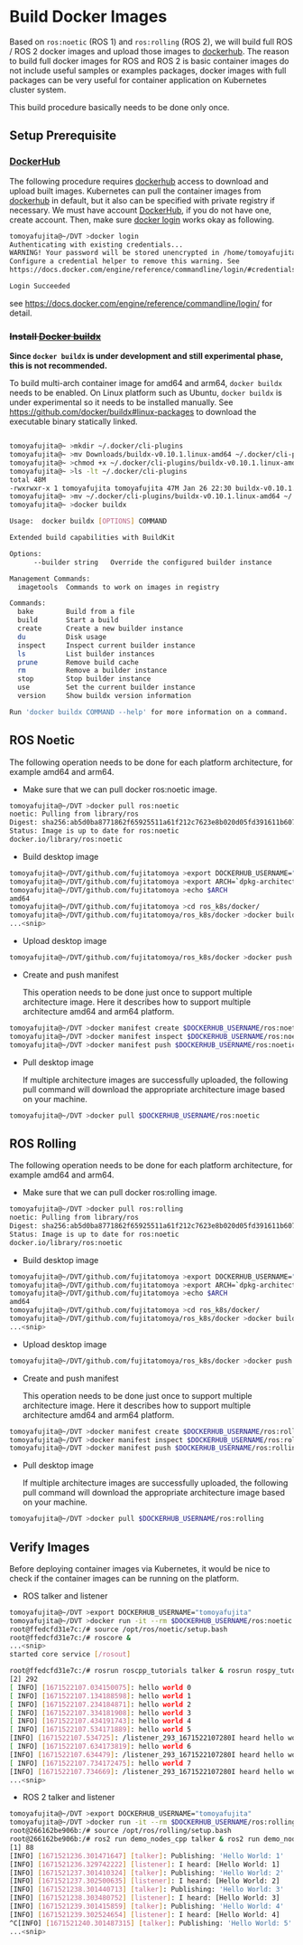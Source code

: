 # Build Docker Images

Based on `ros:noetic` (ROS 1) and `ros:rolling` (ROS 2), we will build full ROS / ROS 2 docker images and upload those images to [dockerhub](https://hub.docker.com/).
The reason to build full docker images for ROS and ROS 2 is basic container images do not include useful samples or examples packages, docker images with full packages can be very useful for container application on Kubernetes cluster system.

This build procedure basically needs to be done only once.

## Setup Prerequisite

### [DockerHub](https://hub.docker.com/)

The following procedure requires [dockerhub](https://hub.docker.com/) access to download and upload built images.
Kubernetes can pull the container images from [dockerhub](https://hub.docker.com/) in default, but it also can be specified with private registry if necessary.
We must have account [DockerHub](https://hub.docker.com/), if you do not have one, create account.
Then, make sure [docker login](https://docs.docker.com/engine/reference/commandline/login/) works okay as following.

```bash
tomoyafujita@~/DVT >docker login
Authenticating with existing credentials...
WARNING! Your password will be stored unencrypted in /home/tomoyafujita/.docker/config.json.
Configure a credential helper to remove this warning. See
https://docs.docker.com/engine/reference/commandline/login/#credentials-store

Login Succeeded
```

see https://docs.docker.com/engine/reference/commandline/login/ for detail.

### ~~Install [Docker buildx](https://docs.docker.com/build/install-buildx/)~~

**Since `docker buildx` is under development and still experimental phase, this is not recommended.**

To build multi-arch container image for amd64 and arm64, `docker buildx` needs to be enabled.
On Linux platform such as Ubuntu, `docker buildx` is under experimental so it needs to be installed manually.
See https://github.com/docker/buildx#linux-packages to download the executable binary statically linked.

```bash

tomoyafujita@~ >mkdir ~/.docker/cli-plugins
tomoyafujita@~ >mv Downloads/buildx-v0.10.1.linux-amd64 ~/.docker/cli-plugins
tomoyafujita@~ >chmod +x ~/.docker/cli-plugins/buildx-v0.10.1.linux-amd64
tomoyafujita@~ >ls -lt ~/.docker/cli-plugins
total 48M
-rwxrwxr-x 1 tomoyafujita tomoyafujita 47M Jan 26 22:30 buildx-v0.10.1.linux-amd64*
tomoyafujita@~ >mv ~/.docker/cli-plugins/buildx-v0.10.1.linux-amd64 ~/.docker/cli-plugins/docker-buildx
tomoyafujita@~ >docker buildx

Usage:  docker buildx [OPTIONS] COMMAND

Extended build capabilities with BuildKit

Options:
      --builder string   Override the configured builder instance

Management Commands:
  imagetools  Commands to work on images in registry

Commands:
  bake        Build from a file
  build       Start a build
  create      Create a new builder instance
  du          Disk usage
  inspect     Inspect current builder instance
  ls          List builder instances
  prune       Remove build cache
  rm          Remove a builder instance
  stop        Stop builder instance
  use         Set the current builder instance
  version     Show buildx version information

Run 'docker buildx COMMAND --help' for more information on a command.
```

## ROS Noetic

The following operation needs to be done for each platform architecture, for example amd64 and arm64.

- Make sure that we can pull docker ros:noetic image.

```bash
tomoyafujita@~/DVT >docker pull ros:noetic
noetic: Pulling from library/ros
Digest: sha256:ab5d0ba8771862f65925511a61f212c7623e8b020d05fd391611b6071e0e43c2
Status: Image is up to date for ros:noetic
docker.io/library/ros:noetic
```

- Build desktop image

```bash
tomoyafujita@~/DVT/github.com/fujitatomoya >export DOCKERHUB_USERNAME="tomoyafujita"
tomoyafujita@~/DVT/github.com/fujitatomoya >export ARCH=`dpkg-architecture -q DEB_BUILD_ARCH`
tomoyafujita@~/DVT/github.com/fujitatomoya >echo $ARCH
amd64
tomoyafujita@~/DVT/github.com/fujitatomoya >cd ros_k8s/docker/
tomoyafujita@~/DVT/github.com/fujitatomoya/ros_k8s/docker >docker build --rm -f Dockerfile.noetic -t $DOCKERHUB_USERNAME/ros:noetic-$ARCH .
...<snip>
```

- Upload desktop image

```bash
tomoyafujita@~/DVT/github.com/fujitatomoya/ros_k8s/docker >docker push $DOCKERHUB_USERNAME/ros:noetic-$ARCH
```

- Create and push manifest

  This operation needs to be done just once to support multiple architecture image.
  Here it describes how to support multiple architecture amd64 and arm64 platform.

```bash
tomoyafujita@~/DVT >docker manifest create $DOCKERHUB_USERNAME/ros:noetic $DOCKERHUB_USERNAME/ros:noetic-amd64 --amend $DOCKERHUB_USERNAME/ros:noetic-arm64
tomoyafujita@~/DVT >docker manifest inspect $DOCKERHUB_USERNAME/ros:noetic
tomoyafujita@~/DVT >docker manifest push $DOCKERHUB_USERNAME/ros:noetic
```

- Pull desktop image

  If multiple architecture images are successfully uploaded, the following pull command will download the appropriate architecture image based on your machine.

```bash
tomoyafujita@~/DVT >docker pull $DOCKERHUB_USERNAME/ros:noetic
```

## ROS Rolling

The following operation needs to be done for each platform architecture, for example amd64 and arm64.

- Make sure that we can pull docker ros:rolling image.

```bash
tomoyafujita@~/DVT >docker pull ros:rolling
noetic: Pulling from library/ros
Digest: sha256:ab5d0ba8771862f65925511a61f212c7623e8b020d05fd391611b6071e0e43c2
Status: Image is up to date for ros:noetic
docker.io/library/ros:noetic
```

- Build desktop image

```bash
tomoyafujita@~/DVT/github.com/fujitatomoya >export DOCKERHUB_USERNAME="tomoyafujita"
tomoyafujita@~/DVT/github.com/fujitatomoya >export ARCH=`dpkg-architecture -q DEB_BUILD_ARCH`
tomoyafujita@~/DVT/github.com/fujitatomoya >echo $ARCH
amd64
tomoyafujita@~/DVT/github.com/fujitatomoya >cd ros_k8s/docker/
tomoyafujita@~/DVT/github.com/fujitatomoya/ros_k8s/docker >docker build --rm -f Dockerfile.rolling -t $DOCKERHUB_USERNAME/ros:rolling-$ARCH .
...<snip>
```

- Upload desktop image

```bash
tomoyafujita@~/DVT/github.com/fujitatomoya/ros_k8s/docker >docker push $DOCKERHUB_USERNAME/ros:rolling-$ARCH
```

- Create and push manifest

  This operation needs to be done just once to support multiple architecture image.
  Here it describes how to support multiple architecture amd64 and arm64 platform.

```bash
tomoyafujita@~/DVT >docker manifest create $DOCKERHUB_USERNAME/ros:rolling $DOCKERHUB_USERNAME/ros:rolling-amd64 --amend $DOCKERHUB_USERNAME/ros:rolling-arm64
tomoyafujita@~/DVT >docker manifest inspect $DOCKERHUB_USERNAME/ros:rolling
tomoyafujita@~/DVT >docker manifest push $DOCKERHUB_USERNAME/ros:rolling
```

- Pull desktop image

  If multiple architecture images are successfully uploaded, the following pull command will download the appropriate architecture image based on your machine.

```bash
tomoyafujita@~/DVT >docker pull $DOCKERHUB_USERNAME/ros:rolling
```

## Verify Images

Before deploying container images via Kubernetes, it would be nice to check if the container images can be running on the platform.

- ROS talker and listener

```bash
tomoyafujita@~/DVT >export DOCKERHUB_USERNAME="tomoyafujita"
tomoyafujita@~/DVT >docker run -it --rm $DOCKERHUB_USERNAME/ros:noetic /bin/bash
root@ffedcfd31e7c:/# source /opt/ros/noetic/setup.bash
root@ffedcfd31e7c:/# roscore &
...<snip>
started core service [/rosout]

root@ffedcfd31e7c:/# rosrun roscpp_tutorials talker & rosrun rospy_tutorials listener.py
[2] 292
[ INFO] [1671522107.034150075]: hello world 0
[ INFO] [1671522107.134188598]: hello world 1
[ INFO] [1671522107.234184871]: hello world 2
[ INFO] [1671522107.334181908]: hello world 3
[ INFO] [1671522107.434191743]: hello world 4
[ INFO] [1671522107.534171889]: hello world 5
[INFO] [1671522107.534725]: /listener_293_1671522107280I heard hello world 5
[ INFO] [1671522107.634173819]: hello world 6
[INFO] [1671522107.634479]: /listener_293_1671522107280I heard hello world 6
[ INFO] [1671522107.734172475]: hello world 7
[INFO] [1671522107.734669]: /listener_293_1671522107280I heard hello world 7
...<snip>
```

- ROS 2 talker and listener

```bash
tomoyafujita@~/DVT >export DOCKERHUB_USERNAME="tomoyafujita"
tomoyafujita@~/DVT >docker run -it --rm $DOCKERHUB_USERNAME/ros:rolling /bin/bash
root@266162be906b:/# source /opt/ros/rolling/setup.bash
root@266162be906b:/# ros2 run demo_nodes_cpp talker & ros2 run demo_nodes_py listener
[1] 88
[INFO] [1671521236.301471647] [talker]: Publishing: 'Hello World: 1'
[INFO] [1671521236.329742222] [listener]: I heard: [Hello World: 1]
[INFO] [1671521237.301410324] [talker]: Publishing: 'Hello World: 2'
[INFO] [1671521237.302500635] [listener]: I heard: [Hello World: 2]
[INFO] [1671521238.301440713] [talker]: Publishing: 'Hello World: 3'
[INFO] [1671521238.303480752] [listener]: I heard: [Hello World: 3]
[INFO] [1671521239.301415859] [talker]: Publishing: 'Hello World: 4'
[INFO] [1671521239.302524654] [listener]: I heard: [Hello World: 4]
^C[INFO] [1671521240.301487315] [talker]: Publishing: 'Hello World: 5'
...<snip>
```
